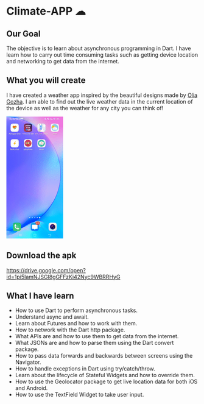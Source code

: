 # Climate-APP ☁

## Our Goal

The objective is to learn about asynchronous programming in Dart. I have learn  how to carry out time consuming tasks such as getting device location and networking to get data from the internet. 


## What you will create
I have created a weather app inspired by the beautiful designs made by [Olia Gozha](https://dribbble.com/shots/4663154-). I am able to find out the live weather data in the current location of the device as well as the weather for any city you can think of!

![Finished App](https://github.com/dhanunda/vedios/blob/master/ezgif.com-video-to-gif.gif)

## Download the apk

https://drive.google.com/open?id=1pi5IamNJSGl8gGFFzKi42Nyc9WBRRHyG

## What I have learn

- How to use Dart to perform asynchronous tasks.
- Understand async and await.
- Learn about Futures and how to work with them.
- How to network with the Dart http package.
- What APIs are and how to use them to get data from the internet.
- What JSONs are and how to parse them using the Dart convert package.
- How to pass data forwards and backwards between screens using the Navigator.
- How to handle exceptions in Dart using try/catch/throw.
- Learn about the lifecycle of Stateful Widgets and how to override them.
- How to use the Geolocator package to get live location data for both iOS and Android.
- How to use the TextField Widget to take user input.



